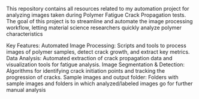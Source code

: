 This repository contains all resources related to my automation project for analyzing images taken during Polymer Fatigue Crack Propagation tests. The goal of this project is to streamline and automate the image processing workflow, letting material science researchers quickly analyze polymer characteristics

Key Features:
Automated Image Processing: Scripts and tools to process images of polymer samples, detect crack growth, and extract key metrics.
Data Analysis: Automated extraction of crack propagation data and visualization tools for fatigue analysis.
Image Segmentation & Detection: Algorithms for identifying crack initiation points and tracking the progression of cracks.
Sample images and output folder: Folders with sample images and folders in which analyzed/labeled images go  for further manual analysis
